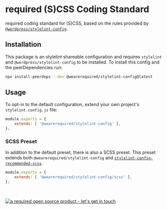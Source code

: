 # required (S)CSS Coding Standard

required coding standard for (S)CSS, based on the rules provided by [`@wordpress/stylelint-config`](https://developer.wordpress.org/block-editor/packages/packages-stylelint-config/).

## Installation

This package is an stylelint shareable configuration and requires `stylelint` and `@wordpress/stylelint-config` to be installed. To install this config and the peerDependencies run:

```bash
npx install-peerdeps --dev @wearerequired/stylelint-config@latest
```

## Usage

To opt-in to the default configuration, extend your own project's `stylelint.config.js` file:

```js
module.exports = {
	extends: [ '@wearerequired/stylelint-config' ],
};
```

### SCSS Preset

In addition to the default preset, there is also a SCSS preset. This preset extends both `@wearerequired/stylelint-config` and [`stylelint-config-recommended-scss`](https://github.com/stylelint-scss/stylelint-config-recommended-scss).

```js
module.exports = {
	extends: [ '@wearerequired/stylelint-config/scss' ],
};
```

<br>

[![a required open source product - let's get in touch](https://media.required.com/images/open-source-banner.png)](https://required.com/en/lets-get-in-touch/)

